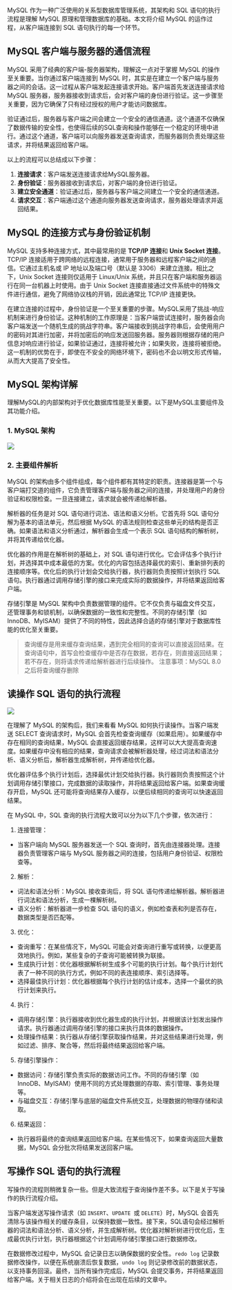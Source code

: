 MySQL 作为一种广泛使用的关系型数据库管理系统，其架构和 SQL 语句的执行流程是理解 MySQL 原理和管理数据库的基础。本文将介绍 MySQL 的运作过程，从客户端连接到 SQL 语句执行的每一个环节。

## MySQL 客户端与服务器的通信流程

MySQL 采用了经典的客户端-服务器架构，理解这一点对于掌握 MySQL 的操作至关重要。当你通过客户端连接到 MySQL 时，其实是在建立一个客户端与服务器之间的会话。这一过程从客户端发起连接请求开始。客户端首先发送连接请求给 MySQL 服务器，服务器接收到请求后，会对客户端的身份进行验证。这一步骤至关重要，因为它确保了只有经过授权的用户才能访问数据库。

验证通过后，服务器与客户端之间会建立一个安全的通信通道。这个通道不仅确保了数据传输的安全性，也使得后续的SQL查询和操作能够在一个稳定的环境中进行。通过这个通道，客户端可以向服务器发送查询请求，而服务器则负责处理这些请求，并将结果返回给客户端。

以上的流程可以总结成以下步骤：

1. **连接请求**：客户端发送连接请求给MySQL服务器。
2. **身份验证**：服务器接收到请求后，对客户端的身份进行验证。
3. **建立安全通道**：验证通过后，服务器与客户端之间建立一个安全的通信通道。
4. **请求交互**：客户端通过这个通道向服务器发送查询请求，服务器处理请求并返回结果。

## MySQL 的连接方式与身份验证机制

MySQL 支持多种连接方式，其中最常用的是 **TCP/IP 连接**和 **Unix Socket 连接**。TCP/IP 连接适用于跨网络的远程连接，通常用于服务器和远程客户端之间的通信。它通过主机名或 IP 地址以及端口号（默认是 3306）来建立连接。相比之下，Unix Socket 连接则仅适用于 Linux/Unix 系统，并且只在客户端和服务器运行在同一台机器上时使用。由于 Unix Socket 连接直接通过文件系统中的特殊文件进行通信，避免了网络协议栈的开销，因此通常比 TCP/IP 连接更快。

在建立连接的过程中，身份验证是一个至关重要的步骤。MySQL采用了挑战-响应机制来进行身份验证。这种机制的工作原理是：当客户端尝试连接时，服务器会向客户端发送一个随机生成的挑战字符串。客户端接收到挑战字符串后，会使用用户的密码对其进行加密，并将加密后的响应发送回服务器。服务器则根据存储的用户信息对响应进行验证，如果验证通过，连接将被允许；如果失败，连接将被拒绝。这一机制的优势在于，即使在不安全的网络环境下，密码也不会以明文形式传输，从而大大提高了安全性。

## MySQL 架构详解

理解MySQL的内部架构对于优化数据库性能至关重要。以下是MySQL主要组件及其功能介绍。

### 1. MySQL 架构

![](/MySQL.png)

### 2. 主要组件解析

MySQL 的架构由多个组件组成，每个组件都有其特定的职责。连接器是第一个与客户端打交道的组件，它负责管理客户端与服务器之间的连接，并处理用户的身份验证和权限检查。一旦连接建立，请求就会被传递给解析器。

解析器的任务是对 SQL 语句进行词法、语法和语义分析。它首先将 SQL 语句分解为基本的语法单元，然后根据 MySQL 的语法规则检查这些单元的结构是否正确。如果语法和语义分析通过，解析器会生成一个表示 SQL 语句结构的解析树，并将其传递给优化器。

优化器的作用是在解析树的基础上，对 SQL 语句进行优化。它会评估多个执行计划，并选择其中成本最低的方案。优化的内容包括选择最优的索引、重新排列表的连接顺序等。优化后的执行计划会交给执行器，执行器则负责按照计划执行 SQL 语句。执行器通过调用存储引擎的接口来完成实际的数据操作，并将结果返回给客户端。

存储引擎是 MySQL 架构中负责数据管理的组件。它不仅负责与磁盘文件交互，还管理事务和锁机制，以确保数据的一致性和完整性。不同的存储引擎（如 InnoDB、MyISAM）提供了不同的特性，因此选择合适的存储引擎对于数据库性能的优化至关重要。

> 查询缓存是用来缓存查询结果，遇到完全相同的查询可以直接返回结果。在查询语句中，首写会检查缓存中是否存在数据，若存在，则直接返回结果；若不存在，则将请求传递给解析器进行后续操作。 注意事项：MySQL 8.0 之后将查询缓存删除

## 读操作 SQL 语句的执行流程

![](/MySQL-readSQL.png)

在理解了 MySQL 的架构后，我们来看看 MySQL 如何执行读操作。当客户端发送 SELECT 查询请求时，MySQL 会首先检查查询缓存（如果启用）。如果缓存中存在相同的查询结果，MySQL 会直接返回缓存结果，这样可以大大提高查询速度。如果缓存中没有相应的结果，查询请求会被解析器处理，经过词法和语法分析、语义分析后，解析器生成解析树，并传递给优化器。

优化器评估多个执行计划后，选择最优计划交给执行器。执行器则负责按照这个计划调用存储引擎接口，完成数据的读取操作，并将结果返回给客户端。如果查询缓存开启，MySQL 还可能将查询结果存入缓存，以便后续相同的查询可以快速返回结果。

在 MySQL 中，SQL 查询的执行流程大致可以分为以下几个步骤，依次进行：

1. 连接管理：

- 当客户端向 MySQL 服务器发送一个 SQL 查询时，首先由连接器处理。连接器负责管理客户端与 MySQL 服务器之间的连接，包括用户身份验证、权限检查等。

2. 解析：

- 词法和语法分析：MySQL 接收查询后，将 SQL 语句传递给解析器。解析器进行词法和语法分析，生成一棵解析树。
- 语义分析：解析器进一步检查 SQL 语句的语义，例如检查表和列是否存在，数据类型是否匹配等。

3. 优化：

- 查询重写：在某些情况下，MySQL 可能会对查询进行重写或转换，以便更高效地执行。例如，某些复杂的子查询可能被转换为联接。
- 生成执行计划：优化器根据解析树生成多个可能的执行计划。每个执行计划代表了一种不同的执行方式，例如不同的表连接顺序、索引选择等。
- 选择最佳执行计划：优化器根据每个执行计划的估计成本，选择一个最优的执行计划来执行。

4. 执行：

- 调用存储引擎：执行器接收到优化器生成的执行计划，并根据该计划发出操作请求。执行器通过调用存储引擎的接口来执行具体的数据操作。
- 处理操作结果：执行器从存储引擎获取操作结果，并对这些结果进行处理，例如过滤、排序、聚合等，然后将最终结果返回给客户端。

5. 存储引擎操作：

- 数据访问：存储引擎负责实际的数据访问工作。不同的存储引擎（如 InnoDB、MyISAM）使用不同的方式处理数据的存取、索引管理、事务处理等。
- 与磁盘交互：存储引擎与底层的磁盘文件系统交互，处理数据的物理存储和读取。

6. 结果返回：

- 执行器将最终的查询结果返回给客户端。在某些情况下，如果查询返回大量数据，MySQL 会分批次将结果发送回客户端。

## 写操作 SQL 语句的执行流程

写操作的流程则稍微复杂一些。但是大致流程于查询操作差不多。以下是关于写操作的执行流程介绍。

当客户端发送写操作请求（如 `INSERT`、`UPDATE `或 `DELETE`）时，MySQL 会首先清除与该操作相关的缓存条目，以保持数据一致性。接下来，SQL语句会经过解析器的词法和语法分析、语义分析，并生成解析树。优化器对解析树进行优化后，生成最优执行计划，执行器根据这个计划调用存储引擎接口进行数据修改。

在数据修改过程中，MySQL 会记录日志以确保数据的安全性。`redo log` 记录数据修改操作，以便在系统崩溃后恢复数据，`undo log` 则记录修改前的数据状态，以支持事务回滚。最终，当所有操作完成后，MySQL 会提交事务，并将结果返回给客户端。关于相关日志的介绍将会在出现在后续的文章中。

